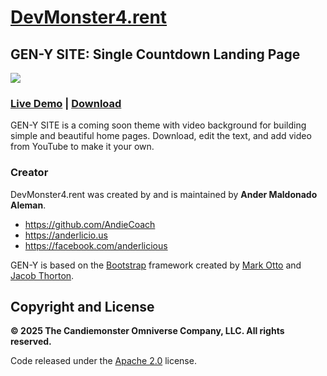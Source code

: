 # [DevMonster4.rent](https://devmonster4.rent/)
## GEN-Y SITE: Single Countdown Landing Page

<img src="https://raw.githubusercontent.com/elkindnet/forbetterweb-cover-countdown/gh-pages/img/screenshot.jpg">

### [Live Demo](http://elkindnet.github.io/forbetterweb-cover-countdown/) | [Download](https://github.com/elkindnet/forbetterweb-cover-countdown/archive/gh-pages.zip)

GEN-Y SITE is a coming soon theme with video background for building simple and beautiful home pages. Download, edit the text, and add video from YouTube to make it your own.

### Creator

DevMonster4.rent was created by and is maintained by **Ander Maldonado Aleman**.

* https://github.com/AndieCoach
* https://anderlicio.us
* https://facebook.com/anderlicious

GEN-Y is based on the [Bootstrap](http://getbootstrap.com/) framework created by [Mark Otto](https://x.com/mdo) and [Jacob Thorton](https://x.com/fat).

## Copyright and License

**© 2025 The Candiemonster Omniverse Company, LLC. All rights reserved.**

Code released under the [Apache 2.0](https://github.com/elkindnet/codedesign-small-business/blob/gh-pages/LICENSE) license.
